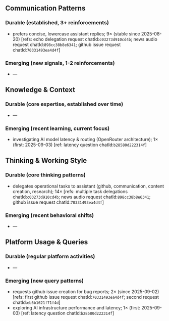 ## Communication Patterns
### Durable (established, 3+ reinforcements)
- prefers concise, lowercase assistant replies; 9× (stable since 2025-08-20) [refs: echo delegation request chatId:`c03273d910cd4b`; news audio request chatId:`898cc38b8e6341`; github issue request chatId:`70331493ea4d4f`]

### Emerging (new signals, 1-2 reinforcements)
- —

## Knowledge & Context
### Durable (core expertise, established over time)
- —

### Emerging (recent learning, current focus)
- investigating AI model latency & routing (OpenRouter architecture); 1× (first: 2025-09-03) [ref: latency question chatId:`b28580d222314f`]

## Thinking & Working Style
### Durable (core thinking patterns)
- delegates operational tasks to assistant (github, communication, content creation, research); 14× [refs: multiple task delegations chatId:`c03273d910cd4b`; news audio request chatId:`898cc38b8e6341`; github issue request chatId:`70331493ea4d4f`]

### Emerging (recent behavioral shifts)
- —

## Platform Usage & Queries
### Durable (regular platform activities)
- —

### Emerging (new query patterns)
- requests github issue creation for bug reports; 2× (since 2025-09-02) [refs: first github issue request chatId:`70331493ea4d4f`; second request chatId:`eb5b1621f71f4d`]
- exploring AI infrastructure performance and latency; 1× (first: 2025-09-03) [ref: latency question chatId:`b28580d222314f`]